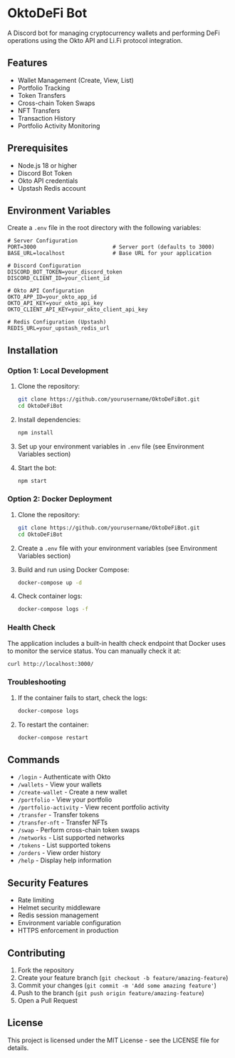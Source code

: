 # OktoDeFi Bot

A Discord bot for managing cryptocurrency wallets and performing DeFi operations using the Okto API and Li.Fi protocol integration.

## Features

- Wallet Management (Create, View, List)
- Portfolio Tracking
- Token Transfers
- Cross-chain Token Swaps
- NFT Transfers
- Transaction History
- Portfolio Activity Monitoring

## Prerequisites

- Node.js 18 or higher
- Discord Bot Token
- Okto API credentials
- Upstash Redis account

## Environment Variables

Create a `.env` file in the root directory with the following variables:

```env
# Server Configuration
PORT=3000                        # Server port (defaults to 3000)
BASE_URL=localhost               # Base URL for your application

# Discord Configuration
DISCORD_BOT_TOKEN=your_discord_token
DISCORD_CLIENT_ID=your_client_id

# Okto API Configuration
OKTO_APP_ID=your_okto_app_id
OKTO_API_KEY=your_okto_api_key
OKTO_CLIENT_API_KEY=your_okto_client_api_key

# Redis Configuration (Upstash)
REDIS_URL=your_upstash_redis_url
```

## Installation

### Option 1: Local Development

1. Clone the repository:
   ```bash
   git clone https://github.com/yourusername/OktoDeFiBot.git
   cd OktoDeFiBot
   ```

2. Install dependencies:
   ```bash
   npm install
   ```

3. Set up your environment variables in `.env` file (see Environment Variables section)

4. Start the bot:
   ```bash
   npm start
   ```

### Option 2: Docker Deployment

1. Clone the repository:
   ```bash
   git clone https://github.com/yourusername/OktoDeFiBot.git
   cd OktoDeFiBot
   ```

2. Create a `.env` file with your environment variables (see Environment Variables section)

3. Build and run using Docker Compose:
   ```bash
   docker-compose up -d
   ```

4. Check container logs:
   ```bash
   docker-compose logs -f
   ```

### Health Check

The application includes a built-in health check endpoint that Docker uses to monitor the service status. You can manually check it at:
```bash
curl http://localhost:3000/
```

### Troubleshooting

1. If the container fails to start, check the logs:
   ```bash
   docker-compose logs
   ```

2. To restart the container:
   ```bash
   docker-compose restart
   ```

## Commands

- `/login` - Authenticate with Okto
- `/wallets` - View your wallets
- `/create-wallet` - Create a new wallet
- `/portfolio` - View your portfolio
- `/portfolio-activity` - View recent portfolio activity
- `/transfer` - Transfer tokens
- `/transfer-nft` - Transfer NFTs
- `/swap` - Perform cross-chain token swaps
- `/networks` - List supported networks
- `/tokens` - List supported tokens
- `/orders` - View order history
- `/help` - Display help information

## Security Features

- Rate limiting
- Helmet security middleware
- Redis session management
- Environment variable configuration
- HTTPS enforcement in production

## Contributing

1. Fork the repository
2. Create your feature branch (`git checkout -b feature/amazing-feature`)
3. Commit your changes (`git commit -m 'Add some amazing feature'`)
4. Push to the branch (`git push origin feature/amazing-feature`)
5. Open a Pull Request

## License

This project is licensed under the MIT License - see the LICENSE file for details.

